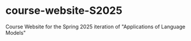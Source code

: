 # course-website-S2025
Course Website for the Spring 2025 iteration of "Applications of Language Models"

